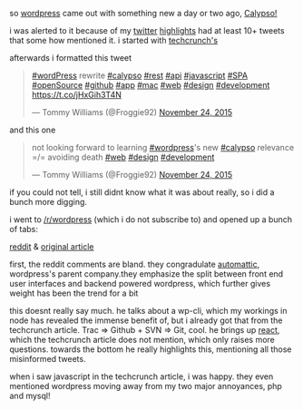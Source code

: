 so [wordpress](wordpress.com) came out with something new a day or two ago, [Calypso!](https://developer.wordpress.com/calypso/)

i was alerted to it because of my [twitter](twitter.com) [highlights](https://blog.twitter.com/2015/highlighting-the-best-of-twitter-for-you) had at least 10+ tweets that some how mentioned it. i started with [techcrunch's](http://techcrunch.com/2015/11/23/wordpress-com-goes-open-source-and-gets-a-desktop-app/)

afterwards i formatted this tweet

<blockquote class="twitter-tweet" lang="en"><p lang="en" dir="ltr"><a href="https://twitter.com/hashtag/wordPress?src=hash">#wordPress</a> rewrite&#10;<a href="https://twitter.com/hashtag/calypso?src=hash">#calypso</a> <a href="https://twitter.com/hashtag/rest?src=hash">#rest</a> <a href="https://twitter.com/hashtag/api?src=hash">#api</a> <a href="https://twitter.com/hashtag/javascript?src=hash">#javascript</a> <a href="https://twitter.com/hashtag/SPA?src=hash">#SPA</a> <a href="https://twitter.com/hashtag/openSource?src=hash">#openSource</a> <a href="https://twitter.com/hashtag/github?src=hash">#github</a> <a href="https://twitter.com/hashtag/app?src=hash">#app</a> <a href="https://twitter.com/hashtag/mac?src=hash">#mac</a>&#10;<a href="https://twitter.com/hashtag/web?src=hash">#web</a> <a href="https://twitter.com/hashtag/design?src=hash">#design</a> <a href="https://twitter.com/hashtag/development?src=hash">#development</a>&#10;<a href="https://t.co/jHxGih3T4N">https://t.co/jHxGih3T4N</a></p>&mdash; Tommy Williams (@Froggie92) <a href="https://twitter.com/Froggie92/status/669282177041850368">November 24, 2015</a></blockquote>
<script async src="//platform.twitter.com/widgets.js" charset="utf-8"></script>

and this one

<blockquote class="twitter-tweet" lang="en"><p lang="en" dir="ltr">not looking forward to learning <a href="https://twitter.com/hashtag/wordpress?src=hash">#wordpress</a>&#39;s new <a href="https://twitter.com/hashtag/calypso?src=hash">#calypso</a>&#10;relevance =/= avoiding death &#10;<a href="https://twitter.com/hashtag/web?src=hash">#web</a> <a href="https://twitter.com/hashtag/design?src=hash">#design</a> <a href="https://twitter.com/hashtag/development?src=hash">#development</a></p>&mdash; Tommy Williams (@Froggie92) <a href="https://twitter.com/Froggie92/status/669284822087434240">November 24, 2015</a></blockquote>
<script async src="//platform.twitter.com/widgets.js" charset="utf-8"></script>

if you could not tell, i still didnt know what it was about really, so i did a bunch more digging.

i went to [/r/wordpress](reddit.com/r/wordpress) (which i do not subscribe to) and opened up a bunch of tabs:

[reddit](https://www.reddit.com/r/Wordpress/comments/3u34pc/thoughts_on_calypso/) & [original article](http://blog.versionpress.net/2015/11/thoughts-on-calypso/)

first, the reddit comments are bland. they congradulate [automattic](https://automattic.com/), wordpress's parent company.they emphasize the split between front end user interfaces and backend powered wordpress, which further gives weight has been the trend for a bit

this doesnt really say much. he talks about a wp-cli, which my workings in node has revealed the immense benefit of, but i already got that from the techcrunch article. Trac => Github + SVN => Git, cool. he brings up [react](https://facebook.github.io/react/), which the techcrunch article does not mention, which only raises more questions. towards the bottom he really highlights this, mentioning all those misinformed tweets. 

when i saw javascript in the techcrunch article, i was happy. they even mentioned wordpress moving away from my two major annoyances, php and mysql!






